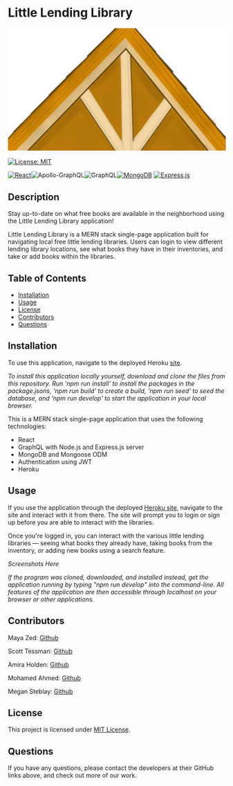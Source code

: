 # Little Lending Library

![Library Roof](client/src/img/Roof.png)

[![License: MIT](https://img.shields.io/badge/License-MIT-yellow.svg)](https://opensource.org/licenses/MIT)

[![React](https://img.shields.io/badge/React-20232A?style=for-the-badge&logo=react&logoColor=61DAFB)](https://reactjs.org/)![Apollo-GraphQL](https://img.shields.io/badge/-ApolloGraphQL-311C87?style=for-the-badge&logo=apollo-graphql)![GraphQL](https://img.shields.io/badge/-GraphQL-E10098?style=for-the-badge&logo=graphql&logoColor=white)[![MongoDB](https://img.shields.io/badge/MongoDB-4EA94B?style=for-the-badge&logo=mongodb&logoColor=white)](https://www.mongodb.com/) [![Express.js](https://img.shields.io/badge/express.js-%23404d59.svg?style=for-the-badge&logo=express&logoColor=%2361DAFB)](https://expressjs.com/)

## Description

Stay up-to-date on what free books are available in the neighborhood using the Little Lending Library application!

Little Lending Library is a MERN stack single-page application built for navigating local free little lending libraries. Users can login to view different lending library locations, see what books they have in their inventories, and take or add books within the libraries.

## Table of Contents

- [Installation](#installation)
- [Usage](#usage)
- [License](#license)
- [Contributors](#contributors)
- [Questions](#questions)

## Installation

To use this application, navigate to the deployed Heroku [site](#).

_To install this application locally yourself, download and clone the files from this repository. Run 'npm run install' to install the packages in the package.jsons, 'npm run build' to create a build, 'npm run seed' to seed the database, and 'npm run develop' to start the application in your local browser._

This is a MERN stack single-page application that uses the following technologies:

- React
- GraphQL with Node.js and Express.js server
- MongoDB and Mongoose ODM
- Authentication using JWT
- Heroku

## Usage

If you use the application through the deployed [Heroku site](#), navigate to the site and interact with it from there. The site will prompt you to login or sign up before you are able to interact with the libraries.

Once you're logged in, you can interact with the various little lending libraries — seeing what books they already have, taking books from the inventory, or adding new books using a search feature.

_Screenshots Here_

_If the program was cloned, downloaded, and installed instead, get the application running by typing "npm run develop" into the command-line. All features of the application are then accessible through localhost on your browser or other applications._

## Contributors

Maya Zed: [Github](https://github.com/maayazed)

Scott Tessman: [Github](https://github.com/stessman)

Amira Holden: [Github](https://github.com/amiracat)

Mohamed Ahmed: [Github](https://github.com/MohamedAhmed24)

Megan Steblay: [Github](https://github.com/msteblu)

## License

This project is licensed under [MIT License](https://opensource.org/licenses/MIT).

## Questions

If you have any questions, please contact the developers at their GitHub links above, and check out more of our work.
